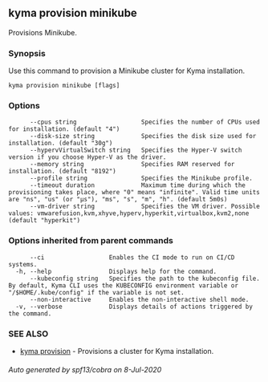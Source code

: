 ## kyma provision minikube

Provisions Minikube.

### Synopsis

Use this command to provision a Minikube cluster for Kyma installation.

```
kyma provision minikube [flags]
```

### Options

```
      --cpus string                  Specifies the number of CPUs used for installation. (default "4")
      --disk-size string             Specifies the disk size used for installation. (default "30g")
      --hypervVirtualSwitch string   Specifies the Hyper-V switch version if you choose Hyper-V as the driver.
      --memory string                Specifies RAM reserved for installation. (default "8192")
      --profile string               Specifies the Minikube profile.
      --timeout duration             Maximum time during which the provisioning takes place, where "0" means "infinite". Valid time units are "ns", "us" (or "µs"), "ms", "s", "m", "h". (default 5m0s)
      --vm-driver string             Specifies the VM driver. Possible values: vmwarefusion,kvm,xhyve,hyperv,hyperkit,virtualbox,kvm2,none (default "hyperkit")
```

### Options inherited from parent commands

```
      --ci                  Enables the CI mode to run on CI/CD systems.
  -h, --help                Displays help for the command.
      --kubeconfig string   Specifies the path to the kubeconfig file. By default, Kyma CLI uses the KUBECONFIG environment variable or "/$HOME/.kube/config" if the variable is not set.
      --non-interactive     Enables the non-interactive shell mode.
  -v, --verbose             Displays details of actions triggered by the command.
```

### SEE ALSO

* [kyma provision](kyma_provision.md)	 - Provisions a cluster for Kyma installation.

###### Auto generated by spf13/cobra on 8-Jul-2020
